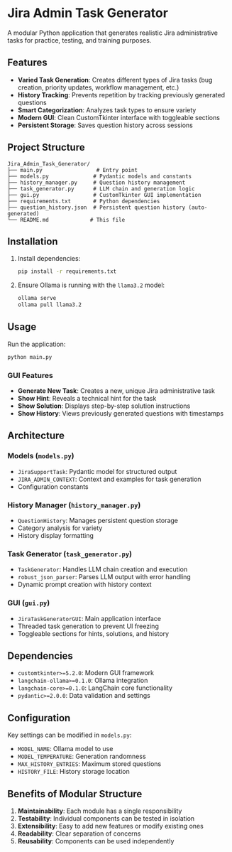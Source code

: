 # Jira Admin Task Generator

A modular Python application that generates realistic Jira administrative tasks for practice, testing, and training purposes.

## Features

- **Varied Task Generation**: Creates different types of Jira tasks (bug creation, priority updates, workflow management, etc.)
- **History Tracking**: Prevents repetition by tracking previously generated questions
- **Smart Categorization**: Analyzes task types to ensure variety
- **Modern GUI**: Clean CustomTkinter interface with toggleable sections
- **Persistent Storage**: Saves question history across sessions

## Project Structure

```
Jira_Admin_Task_Generator/
├── main.py                 # Entry point
├── models.py              # Pydantic models and constants
├── history_manager.py     # Question history management
├── task_generator.py      # LLM chain and generation logic
├── gui.py                 # CustomTkinter GUI implementation
├── requirements.txt       # Python dependencies
├── question_history.json  # Persistent question history (auto-generated)
└── README.md             # This file
```

## Installation

1. Install dependencies:
   ```bash
   pip install -r requirements.txt
   ```

2. Ensure Ollama is running with the `llama3.2` model:
   ```bash
   ollama serve
   ollama pull llama3.2
   ```

## Usage

Run the application:
```bash
python main.py
```

### GUI Features

- **Generate New Task**: Creates a new, unique Jira administrative task
- **Show Hint**: Reveals a technical hint for the task
- **Show Solution**: Displays step-by-step solution instructions
- **Show History**: Views previously generated questions with timestamps

## Architecture

### Models (`models.py`)
- `JiraSupportTask`: Pydantic model for structured output
- `JIRA_ADMIN_CONTEXT`: Context and examples for task generation
- Configuration constants

### History Manager (`history_manager.py`)
- `QuestionHistory`: Manages persistent question storage
- Category analysis for variety
- History display formatting

### Task Generator (`task_generator.py`)
- `TaskGenerator`: Handles LLM chain creation and execution
- `robust_json_parser`: Parses LLM output with error handling
- Dynamic prompt creation with history context

### GUI (`gui.py`)
- `JiraTaskGeneratorGUI`: Main application interface
- Threaded task generation to prevent UI freezing
- Toggleable sections for hints, solutions, and history

## Dependencies

- `customtkinter>=5.2.0`: Modern GUI framework
- `langchain-ollama>=0.1.0`: Ollama integration
- `langchain-core>=0.1.0`: LangChain core functionality
- `pydantic>=2.0.0`: Data validation and settings

## Configuration

Key settings can be modified in `models.py`:
- `MODEL_NAME`: Ollama model to use
- `MODEL_TEMPERATURE`: Generation randomness
- `MAX_HISTORY_ENTRIES`: Maximum stored questions
- `HISTORY_FILE`: History storage location

## Benefits of Modular Structure

1. **Maintainability**: Each module has a single responsibility
2. **Testability**: Individual components can be tested in isolation
3. **Extensibility**: Easy to add new features or modify existing ones
4. **Readability**: Clear separation of concerns
5. **Reusability**: Components can be used independently
